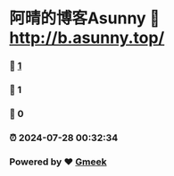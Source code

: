 # 阿晴的博客Asunny :link: http://b.asunny.top/ 
### :page_facing_up: [1](http://b.asunny.top//tag.html) 
### :speech_balloon: 1 
### :hibiscus: 0 
### :alarm_clock: 2024-07-28 00:32:34 
### Powered by :heart: [Gmeek](https://github.com/Meekdai/Gmeek)
